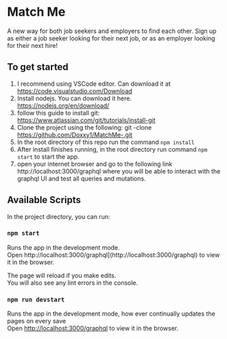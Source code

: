 # Match Me

A new way for both job seekers and employers to find each other. Sign up as either a job seeker looking for their next job, or as an employer looking for their next hire!

## To get started

1. I recommend using VSCode editor. Can download it at https://code.visualstudio.com/Download 
2. Install nodejs. You can download it here. https://nodejs.org/en/download/ 
3. follow this guide to install git: https://www.atlassian.com/git/tutorials/install-git
4. Clone the project using the following: git -clone https://github.com/Doxxy1/MatchMe-.git 
3. In the root directory of this repo run the command `npm install`
4. After install finishes running, in the root directory run command `npm start` to start the app. 
6. open your internet browser and go to the following link http://localhost:3000/graphql where you will be able to interact with the          graphql UI and test all queries and mutations. 


## Available Scripts

In the project directory, you can run:

### `npm start`

Runs the app in the development mode.<br>
Open http://localhost:3000/graphql](http://localhost:3000/graphql) to view it in the browser.

The page will reload if you make edits.<br>
You will also see any lint errors in the console.

### `npm run devstart`

Runs the app in the development mode, how ever continually updates the pages on every save<br>
Open [http://localhost:3000/graphql](http://localhost:3000/graphql) to view it in the browser.



